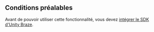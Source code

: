 ## Conditions préalables

Avant de pouvoir utiliser cette fonctionnalité, vous devez [intégrer le SDK d'Unity Braze]({{site.baseurl}}/developer_guide/sdk_integration/?sdktab=unity).
